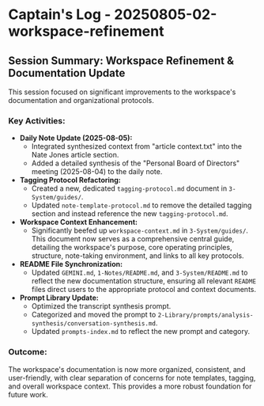 # Captain's Log - 20250805-02-workspace-refinement

## Session Summary: Workspace Refinement & Documentation Update

This session focused on significant improvements to the workspace's documentation and organizational protocols.

### Key Activities:

*   **Daily Note Update (2025-08-05):**
    *   Integrated synthesized context from "article context.txt" into the Nate Jones article section.
    *   Added a detailed synthesis of the "Personal Board of Directors" meeting (2025-08-04) to the daily note.
*   **Tagging Protocol Refactoring:**
    *   Created a new, dedicated `tagging-protocol.md` document in `3-System/guides/`.
    *   Updated `note-template-protocol.md` to remove the detailed tagging section and instead reference the new `tagging-protocol.md`.
*   **Workspace Context Enhancement:**
    *   Significantly beefed up `workspace-context.md` in `3-System/guides/`. This document now serves as a comprehensive central guide, detailing the workspace's purpose, core operating principles, structure, note-taking environment, and links to all key protocols.
*   **README File Synchronization:**
    *   Updated `GEMINI.md`, `1-Notes/README.md`, and `3-System/README.md` to reflect the new documentation structure, ensuring all relevant `README` files direct users to the appropriate protocol and context documents.
*   **Prompt Library Update:**
    *   Optimized the transcript synthesis prompt.
    *   Categorized and moved the prompt to `2-Library/prompts/analysis-synthesis/conversation-synthesis.md`.
    *   Updated `prompts-index.md` to reflect the new prompt and category.

### Outcome:

The workspace's documentation is now more organized, consistent, and user-friendly, with clear separation of concerns for note templates, tagging, and overall workspace context. This provides a more robust foundation for future work.
